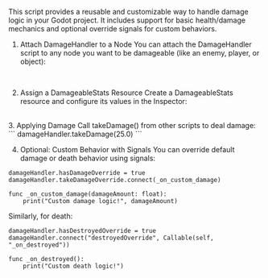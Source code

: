This script provides a reusable and customizable way to handle damage logic in your Godot project. It includes support for basic health/damage mechanics and optional override signals for custom behaviors.

1. Attach DamageHandler to a Node
You can attach the DamageHandler script to any node you want to be damageable (like an enemy, player, or object):
<br>

2. Assign a DamageableStats Resource
Create a DamageableStats resource and configure its values in the Inspector:
<br>
3. Applying Damage
Call takeDamage() from other scripts to deal damage:
```
damageHandler.takeDamage(25.0)
```
<br>

4. Optional: Custom Behavior with Signals
You can override default damage or death behavior using signals:
```
damageHandler.hasDamageOverride = true
damageHandler.takeDamageOverride.connect(_on_custom_damage)

func _on_custom_damage(damageAmount: float):
    print("Custom damage logic!", damageAmount)
```

Similarly, for death:
```
damageHandler.hasDestroyedOverride = true
damageHandler.connect("destroyedOverride", Callable(self, "_on_destroyed"))

func _on_destroyed():
    print("Custom death logic!")
```
